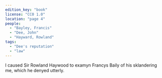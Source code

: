 ```yaml
---
edition_key: "book"
license: "CC0 1.0"
location: "page 4"
people:
  - "Bayley, Francis"
  - "Dee, John"
  - "Hayward, Rowland"
tags:
  - "Dee's reputation"
  - "law"
---
```

I caused Sir Rowland Haywood to examyn
Francys Baily of his sklandering me, which he denyed utterly.
